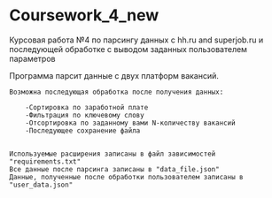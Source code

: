 # Coursework_4_new
Курсовая работа №4 по парсингу данных с hh.ru and superjob.ru и последующей обработке с выводом заданных пользователем параметров


Программа парсит данные с двух платформ вакансий.

    Возможна последующая обработка после получения данных:

        -Сортировка по заработной плате
        -Фильтрация по ключевому слову
        -Отсортировка по заданному вами N-количеству вакансий
        -Последующее сохранение файла


    Используемые расширения записаны в файл зависимостей "requirements.txt"
    Все данные после парсинга записаны в "data_file.json"
    Данные, полученные после обработки пользователем записаны в "user_data.json"

